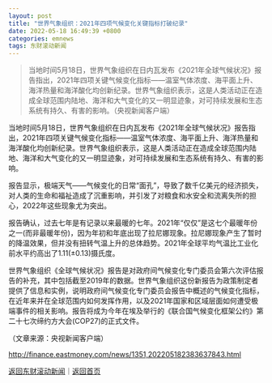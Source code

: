 ```yaml
---
layout: post
title: "世界气象组织：2021年四项气候变化关键指标打破纪录"
date: 2022-05-18 16:49:39 +0800
categories: emnews
tags: 东财滚动新闻
---
```

> 当地时间5月18日，世界气象组织在日内瓦发布《2021年全球气候状况》报告指出，2021年四项关键气候变化指标——温室气体浓度、海平面上升、海洋热量和海洋酸化均创新纪录。世界气象组织表示，这是人类活动正在造成全球范围内陆地、海洋和大气变化的又一明显迹象，对可持续发展和生态系统有持久、有害的影响。（央视新闻客户端）

<p>当地时间5月18日，世界气象组织在日内瓦发布《2021年全球气候状况》报告指出，2021年四项关键气候变化指标——温室气体浓度、海平面上升、海洋热量和海洋酸化均创新纪录。世界气象组织表示，这是人类活动正在造成全球范围内陆地、海洋和大气变化的又一明显迹象，对可持续发展和生态系统有持久、有害的影响。</p>
 <p>报告显示，极端天气——气候变化的日常“面孔”，导致了数千亿美元的经济损失，对人类的生命和福祉造成了沉重影响，并引发了对粮食和水安全和流离失所的担心，2022年这些现象尤为突出。</p>
 <p>报告确认，过去七年是有记录以来最暖的七年。2021年“仅仅”是这七个最暖年份之一(而非最暖年份)，因为年初和年底出现了拉尼娜现象。拉尼娜现象产生了暂时的降温效果，但并没有扭转气温上升的总体趋势。2021年全球平均气温比工业化前水平约高出了1.11(±0.13)摄氏度。</p>
 <p>世界气象组织《全球气候状况》报告是对政府间气候变化专门委员会第六次评估报告的补充，其中包括截至2019年的数据。世界气象组织这份新报告为政策制定者提供了信息和实例，说明政府间气候变化专门委员会报告中概述的气候变化指标，在近年来并在全球范围内如何发挥作用，以及2021年国家和区域层面如何遭受极端事件的相关影响。报告将成为今年在埃及举行的《联合国气候变化框架公约》第二十七次缔约方大会(COP27)的正式文件。</p><p class="em_media">（文章来源：央视新闻客户端）</p>

<http://finance.eastmoney.com/news/1351,202205182383637843.html>

[返回东财滚动新闻](//finews.withounder.com/emnews/)｜[返回首页](//finews.withounder.com/)